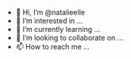 - 👋 Hi, I’m @natalieelle
- 👀 I’m interested in ...
- 🌱 I’m currently learning ...
- 💞️ I’m looking to collaborate on ...
- 📫 How to reach me ...

<!---
natalieelle/natalieelle is a ✨ special ✨ repository because its `README.md` (this file) appears on your GitHub profile.
You can click the Preview link to take a look at your changes.
--->
